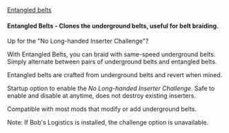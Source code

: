 [Entangled belts](/entangled.png)

#### Entangled Belts - Clones the underground belts, useful for belt braiding.  
Up for the "No Long-handed Inserter Challenge"?

With Entangled Belts, you can braid with same-speed underground belts.  
Simply alternate between pairs of underground belts and entangled belts.  

Entangled belts are crafted from underground belts and revert when mined.  

Startup option to enable the *No Long-handed Inserter Challenge*.
Safe to enable and disable at anytime, does not destroy existing inserters.

Compatible with most mods that modify or add underground belts.  

Note: If Bob's Logistics is installed, the challenge option is unavailable.
